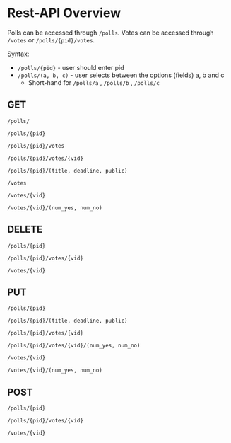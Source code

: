# Rest-API Overview

Polls can be accessed through `/polls`. Votes can be accessed through `/votes` or `/polls/{pid}/votes`.

Syntax:

* `/polls/{pid}` - user should enter pid
* `/polls/(a, b, c)` - user selects between the options (fields) a, b and c
    * Short-hand for `/polls/a` , `/polls/b` , `/polls/c`

## GET

```
/polls/
```

```
/polls/{pid}
```

```
/polls/{pid}/votes
```

```
/polls/{pid}/votes/{vid}
```

```
/polls/{pid}/(title, deadline, public)
```

```
/votes
```

```
/votes/{vid}
```

```
/votes/{vid}/(num_yes, num_no)
```

## DELETE

```
/polls/{pid}
```

```
/polls/{pid}/votes/{vid}
```

```
/votes/{vid}
```

## PUT

```
/polls/{pid}
```

```
/polls/{pid}/(title, deadline, public)
```

```
/polls/{pid}/votes/{vid}
```

```
/polls/{pid}/votes/{vid}/(num_yes, num_no)
```

```
/votes/{vid}
```

```
/votes/{vid}/(num_yes, num_no)
```

## POST

```
/polls/{pid}
```

```
/polls/{pid}/votes/{vid}
```

```
/votes/{vid}
```
